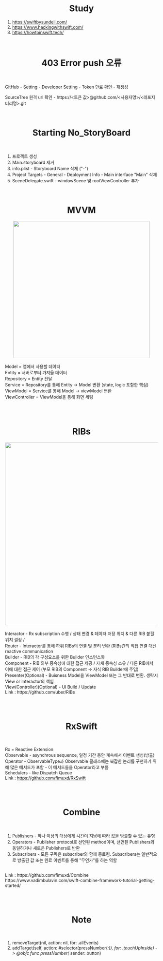 # <div align="center"> Study </div>
1. https://swiftbysundell.com/
2. https://www.hackingwithswift.com/
3. https://howtoinswift.tech/

</br>

# <div align="center"> 403 Error push 오류 </div>
</br>

GitHub - Setting - Developer Setting - Token 만료 확인 - 재생성

SourceTree 원격 url 확인 - https://<토큰 값>@github.com/<사용자명>/<레포지터리명>.git

</br>

# <div align="center"> Starting No_StoryBoard </div>
</br>

1. 프로젝트 생성
2. Main.storyboard 제거
3. info.plist - Storyboard Name 삭제 ("-")
4. Project Targets - General - Deployment Info - Main interface "Main" 삭제
5. SceneDelegate.swift - windowScene 및 rootViewController 추가

</br>

# <div align="center"> MVVM </div>

<div align="center">
    <img width="450" src="https://img1.daumcdn.net/thumb/R1280x0/?scode=mtistory2&fname=https%3A%2F%2Fblog.kakaocdn.net%2Fdn%2FOwzzZ%2FbtqARwRQICN%2FcVfDt48KVNpEZEASIjoMq0%2Fimg.png">
</div>

</br>
Model = 앱에서 사용할 데이터 </br>
Entity = 서버로부터 가져올 데이터 </br>
Repository = Entity 전달 </br>
Service = Repository를 통해 Entity -> Model 변환 (state, logic 포함한 핵심) </br>
ViewModel = Service를 통해 Model -> viewModel 변환 </br>
ViewController = ViewModel을 통해 화면 세팅 </br>

</br></br>
# <div align="center"> RIBs </div>

<div align="center">
    <img width="600" src="https://img1.daumcdn.net/thumb/R1280x0/?scode=mtistory2&fname=https%3A%2F%2Fblog.kakaocdn.net%2Fdn%2FKO03S%2FbtqAYF1WAQ5%2FLOfXc3ViMwoxfWDmRsfrR0%2Fimg.png">
</div>

</br>
Interactor - Rx subscription 수행 / 상태 변경 & 데이터 저장 위치 & 다른 RIB 붙힐 위치 결정 / 
</br>
Router - Interactor를 통해 하위 RIBs의 연결 및 분리 변환 (RIBs간의 직접 연결 대신 reactive communication 
</br>
Builder - RIB의 각 구성요소를 위한 Builder 인스턴스화
</br>
Component - RIB 외부 종속성에 대한 접근 제공 / 자체 종속성 소유 / 다른 RIB에서 이에 대한 접근 제어 (부모 RIB의 Component -> 자식 RIB Builder에 주입)
</br>
Presenter(Optional) - Buisness Model을 ViewModel 또는 그 반대로 변환. 생략시 View or Interactor의 책임
</br>
View(Controller)(Optional) - UI Build / Update
</br>
Link : https://github.com/uber/RIBs

</br></br>
# <div align="center"> RxSwift </div>
</br>

Rx = Reactive Extension
</br>
Observable - asynchrous sequence, 일정 기간 동안 계속해서 이벤트 생성(방출)
</br>
Operator - ObservableType과 Observable 클래스에는 복잡한 논리를 구현하기 위해 많은 메서드가 포함 - 이 메서드들을 Operator라고 부름
</br>
Schedulers - like Dispatch Queue
</br>
Link : https://github.com/fimuxd/RxSwift

</br></br>
# <div align="center"> Combine </div>
</br>

1. Publishers - 하나 이상의 대상에게 시간이 지남에 따라 값을 방출할 수 있는 유형
2. Operators - Publisher protocol로 선언된 method이며, 선언된 Publishers와 동일하거나 새로운 Publishers로 반환
3. Subscribers - 모든 구독은 subscriber와 함께 종료됨. Subscribers는 일반적으로 방출된 값 또는 완료 이벤트를 통해 "무언가"를 하는 역할
</br>
Link : https://github.com/fimuxd/Combine
</br>
https://www.vadimbulavin.com/swift-combine-framework-tutorial-getting-started/

</br></br>
# <div align="center"> Note </div>
</br>

1. removeTarget(nil, action: nil, for: .allEvents)
2. addTarget(self, action: #selector(pressNumber(_:)), for: .touchUpInside) -> @objc func pressNumber(_ sender: button)
